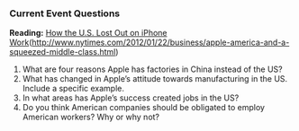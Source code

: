 ### Current Event Questions

**Reading:** [How the U.S. Lost Out on iPhone Work](http://www.nytimes.com/2012/01/22/business/apple-america-and-a-squeezed-middle-class.html)(http://www.nytimes.com/2012/01/22/business/apple-america-and-a-squeezed-middle-class.html)


1. What are four reasons Apple has factories in China instead of the US?
2. What has changed in Apple’s attitude towards manufacturing in the US. Include a
specific example.
3. In what areas has Apple’s success created jobs in the US?
4. Do you think American companies should be obligated to employ American workers? Why or why not?

